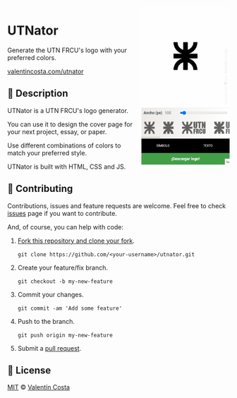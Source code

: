 <img align="right" width="200" src="utnator.gif" style="margin-left: 20px; margin-bottom: 20px;">

# UTNator

Generate the UTN FRCU's logo with your preferred colors.

[valentincosta.com/utnator](https://valentincosta.com/utnator)


## 📜 Description

UTNator is a UTN FRCU's logo generator.

You can use it to design the cover page for your next project, essay, or paper.

Use different combinations of colors to match your preferred style.

UTNator is built with HTML, CSS and JS.

## 🤝 Contributing

Contributions, issues and feature requests are welcome. Feel free to check [issues](https://github.com/valentincostam/utnator/issues) page if you want to contribute.

And, of course, you can help with code:

1. [Fork this repository and clone your fork](https://docs.github.com/en/get-started/quickstart/fork-a-repo).

    ```
    git clone https://github.com/<your-username>/utnator.git
    ```

2. Create your feature/fix branch.

    ```
    git checkout -b my-new-feature
    ```

3. Commit your changes.

    ```
    git commit -am 'Add some feature'
    ```

4. Push to the branch.

    ```
    git push origin my-new-feature
    ```

5. Submit a [pull request](https://github.com/valentincostam/utnator/pulls).

## 📝 License

[MIT](https://github.com/valentincostam/utnator/blob/master/LICENSE) © [Valentín Costa](https://twitter.com/valentincostam)